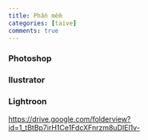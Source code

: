 ```yaml
---
title: Phần mềm
categories: [taive]
comments: true
---
```


### Photoshop

### Ilustrator

### Lightroon

https://drive.google.com/folderview?id=1_tBtBp7irH1Ce1FdcXFnrzm8uDIEl1v-

